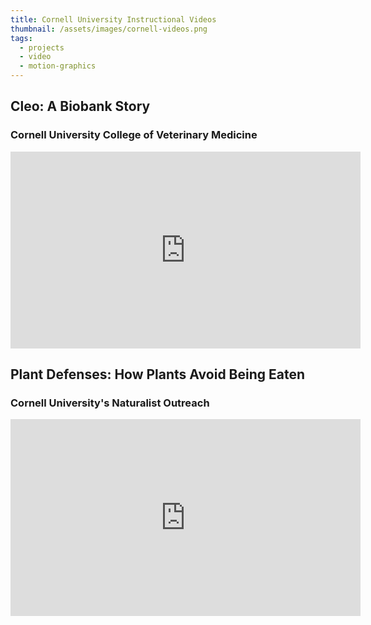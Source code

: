 ```yaml
---
title: Cornell University Instructional Videos
thumbnail: /assets/images/cornell-videos.png
tags:
  - projects
  - video
  - motion-graphics
---
```

<h2>Cleo: A Biobank Story</h2>
<h3>Cornell University College of Veterinary Medicine</h3>
<iframe width="560" height="315" src="https://www.youtube.com/embed/-03BWOThNM8?si=7FBMNQQ-XR8uKq0P" title="YouTube video player" frameborder="0" allow="accelerometer; autoplay; clipboard-write; encrypted-media; gyroscope; picture-in-picture; web-share" referrerpolicy="strict-origin-when-cross-origin" allowfullscreen></iframe>

<h2>Plant Defenses: How Plants Avoid Being Eaten</h2>
<h3>Cornell University's Naturalist Outreach</h3>
<iframe width="560" height="315" src="https://www.youtube.com/embed/D206t1XDXUA?si=zcA-C5RtTBPAz2XO" title="YouTube video player" frameborder="0" allow="accelerometer; autoplay; clipboard-write; encrypted-media; gyroscope; picture-in-picture; web-share" referrerpolicy="strict-origin-when-cross-origin" allowfullscreen></iframe>

